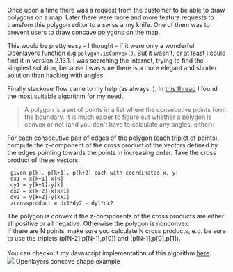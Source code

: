 Once upon a time there was a request from the customer to be able to draw polygons on a map. Later there were more and more feature requests to transfom this polygon editor to a swiss army knife. One of them was to prevent users to draw concave polygons on the map.

This would be pretty easy - I thought - if it were only a wonderful Openlayers function e.g <code>polygon.isConvex()</code>. But it wasn't, or at least I could find it in version 2.13.1.
I was searching the internet, trying to find the simplest solution, because I was sure there is a more elegant and shorter solution than hacking with angles.

Finally stackoverflow came to my help (as always :). In <a href="http://stackoverflow.com/questions/471962/how-do-determine-if-a-polygon-is-complex-convex-nonconvex">this thread</a> I found the most suitable algorithm for my need.


> A polygon is a set of points in a list where the consecutive points form the boundary. It is much easier to figure out whether a polygon is convex or not (and you don't have to calculate any angles, either):</div>

For each consecutive pair of edges of the polygon (each triplet of points), compute the z-component of the cross product of the vectors defined by the edges pointing towards the points in increasing order. Take the cross product of these vectors:</div>
<pre><code> given p[k], p[k+1], p[k+2] each with coordinates x, y:
 dx1 = x[k+1]-x[k]
 dy1 = y[k+1]-y[k]
 dx2 = x[k+2]-x[k+1]
 dy2 = y[k+2]-y[k+1]
 zcrossproduct = dx1*dy2 - dy1*dx2
</code></pre>
<div>
The polygon is convex if the z-components of the cross products are either all positive or all negative. Otherwise the polygon is nonconvex.</div>
<div>
If there are N points, make sure you calculate N cross products, e.g. be sure to use the triplets (p[N-2],p[N-1],p[0]) and (p[N-1],p[0],p[1]).</div>
</blockquote>
<br />
You can checkout my Javascript implementation of this algorithm <a href="https://gist.github.com/annatomka/82715127b74473859054">here</a>.<br />
<a style="margin-left: auto; margin-right: auto;"><img border="0" src="http://1.bp.blogspot.com/-wAR9htveRgk/VdB0wUYMt8I/AAAAAAAAIDI/MiROVlD0zt0/s1600/geofence_invalid_concave2.png" /></a>
Openlayers concave shape example
